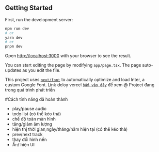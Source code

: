## Getting Started
First, run the development server:

```bash
npm run dev
# or
yarn dev
# or
pnpm dev
```

Open [http://localhost:3000](http://localhost:3000) with your browser to see the result.

You can start editing the page by modifying `app/page.tsx`. The page auto-updates as you edit the file.

This project uses [`next/font`](https://nextjs.org/docs/basic-features/font-optimization) to automatically optimize and load Inter, a custom Google Font.
Link deloy vercel [`bấm vào đây`](https://lofi-app-iota.vercel.app/) để xem
@ Project đang trong quá trình phát triển 

#Cách tính năng đã hoàn thành
- play/pause audio
- todo list (có thể kéo thả)
- chế độ toàn màn hình
- tăng/giảm âm lượng
- hiện thị thời gian,ngày/tháng/năm hiện tại (có thể kéo thả)
- prev/next track
- thay đổi hình nền
- Ẩn/ hiện UI

